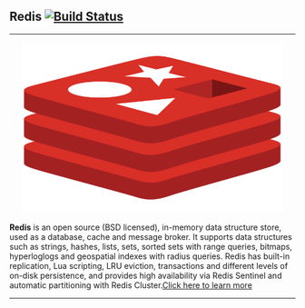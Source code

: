 
## Redis [![Build Status](https://secure.travis-ci.org/joshwnj/inline-docs.png)](http://travis-ci.org/joshwnj/inline-docs)
***

<p align="center">
  <img width="460" height="300" src="redis.png">
</p>

**Redis** is an open source (BSD licensed), in-memory data structure store, used as a database, cache and message broker. 
It supports data structures such as strings, hashes, lists, sets, sorted sets with range queries, bitmaps, hyperloglogs and geospatial indexes with radius queries. Redis has built-in replication, Lua scripting, LRU eviction, transactions and different levels of on-disk persistence, and provides high availability via Redis Sentinel and automatic partitioning with Redis Cluster.[Click here to learn more](https://redis.io/commands)

***
##
